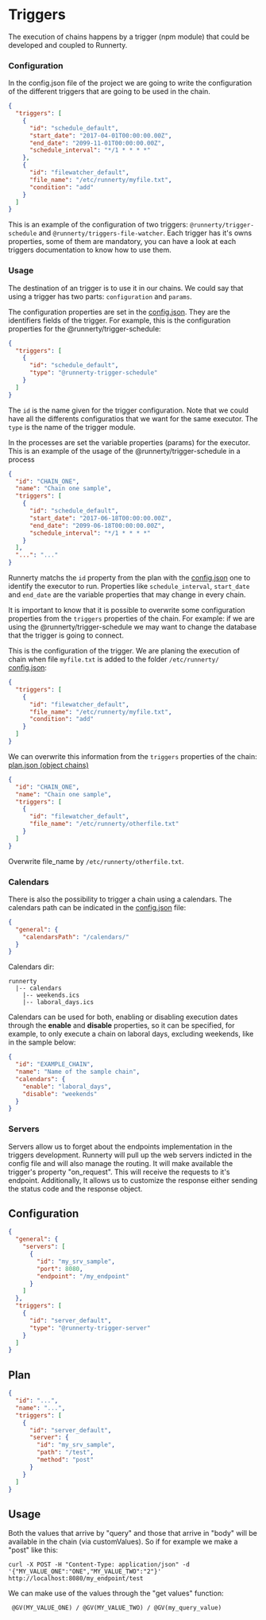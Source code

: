 # Triggers

The execution of chains happens by a trigger (npm module) that could be developed and coupled to Runnerty.

### Configuration

In the config.json file of the project we are going to write the configuration of the different triggers that are going to be used in the chain.

```json
{
  "triggers": [
    {
      "id": "schedule_default",
      "start_date": "2017-04-01T00:00:00.00Z",
      "end_date": "2099-11-01T00:00:00.00Z",
      "schedule_interval": "*/1 * * * *"
    },
    {
      "id": "filewatcher_default",
      "file_name": "/etc/runnerty/myfile.txt",
      "condition": "add"
    }
  ]
}
```

This is an example of the configuration of two triggers: `@runnerty/trigger-schedule` and `@runnerty/triggers-file-watcher`. Each trigger has it's owns properties, some of them are mandatory, you can have a look at each triggers documentation to know how to use them.

### Usage

The destination of an trigger is to use it in our chains. We could say that using a trigger has two parts: `configuration` and `params`.

The configuration properties are set in the [config.json](config.md). They are the identifiers fields of the trigger. For example, this is the configuration properties for the @runnerty/trigger-schedule:

```json
{
  "triggers": [
    {
      "id": "schedule_default",
      "type": "@runnerty-trigger-schedule"
    }
  ]
}
```

The `id` is the name given for the trigger configuration. Note that we could have all the differents configuratios that we want for the same executor. The `type` is the name of the trigger module.

In the processes are set the variable properties (params) for the executor. This is an example of the usage of the @runnerty/trigger-schedule in a process

```json
{
  "id": "CHAIN_ONE",
  "name": "Chain one sample",
  "triggers": [
    {
      "id": "schedule_default",
      "start_date": "2017-06-18T00:00:00.00Z",
      "end_date": "2099-06-18T00:00:00.00Z",
      "schedule_interval": "*/1 * * * *"
    }
  ],
  "...": "..."
}
```

Runnerty matchs the `id` property from the plan with the [config.json](config.md) one to identify the executor to run. Properties like `schedule_interval`, `start_date` and `end_date` are the variable properties that may change in every chain.

It is important to know that it is possible to overwrite some configuration properties from the `triggers` properties of the chain. For example: if we are using the @runnerty/trigger-schedule we may want to change the database that the trigger is going to connect.

This is the configuration of the trigger. We are planing the execution of chain when file `myfile.txt` is added to the folder `/etc/runnerty/`
[config.json](config.md):

```json
{
  "triggers": [
    {
      "id": "filewatcher_default",
      "file_name": "/etc/runnerty/myfile.txt",
      "condition": "add"
    }
  ]
}
```

We can overwrite this information from the `triggers` properties of the chain:
[plan.json (object chains)](chains.md)

```json
{
  "id": "CHAIN_ONE",
  "name": "Chain one sample",
  "triggers": [
    {
      "id": "filewatcher_default",
      "file_name": "/etc/runnerty/otherfile.txt"
    }
  ]
}
```

Overwrite file_name by `/etc/runnerty/otherfile.txt`.

### Calendars

There is also the possibility to trigger a chain using a calendars. The calendars path can be indicated in the [config.json](config.md) file:

```json
{
  "general": {
    "calendarsPath": "/calendars/"
  }
}
```

Calendars dir:

```
runnerty
  |-- calendars
    |-- weekends.ics
    |-- laboral_days.ics
```

Calendars can be used for both, enabling or disabling execution dates through the **enable** and **disable** properties, so it can be specified, for example, to only execute a chain on laboral days, excluding weekends, like in the sample below:

```json
{
  "id": "EXAMPLE_CHAIN",
  "name": "Name of the sample chain",
  "calendars": {
    "enable": "laboral_days",
    "disable": "weekends"
  }
}
```

### Servers

Servers allow us to forget about the endpoints implementation in the triggers development. Runnerty will pull up the web servers indicted in the config file and will also manage the routing. It will make available the trigger's property "on_request". This will receive the requests to it's endpoint. Additionally, It allows us to customize the response either sending the status code and the response object.

## Configuration

```json
{
  "general": {
    "servers": [
      {
        "id": "my_srv_sample",
        "port": 8080,
        "endpoint": "/my_endpoint"
      }
    ]
  },
  "triggers": [
    {
      "id": "server_default",
      "type": "@runnerty-trigger-server"
    }
  ]
}
```

## Plan

```json
{
  "id": "...",
  "name": "...",
  "triggers": [
    {
      "id": "server_default",
      "server": {
        "id": "my_srv_sample",
        "path": "/test",
        "method": "post"
      }
    }
  ]
}
```

## Usage

Both the values that arrive by "query" and those that arrive in "body" will be available in the chain (via customValues).
So if for example we make a "post" like this:

```
curl -X POST -H "Content-Type: application/json" -d '{"MY_VALUE_ONE":"ONE","MY_VALUE_TWO":"2"}' http://localhost:8080/my_endpoint/test
```

We can make use of the values through the "get values" function:

```
 @GV(MY_VALUE_ONE) / @GV(MY_VALUE_TWO) / @GV(my_query_value)
```
